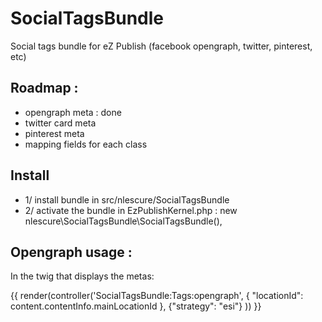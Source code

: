 SocialTagsBundle
================

Social tags bundle for eZ Publish (facebook opengraph, twitter, pinterest, etc)

## Roadmap :
- opengraph meta : done
- twitter card meta
- pinterest meta
- mapping fields for each class


## Install
- 1/ install bundle in src/nlescure/SocialTagsBundle
- 2/ activate the bundle in EzPublishKernel.php :
    new nlescure\SocialTagsBundle\SocialTagsBundle(),

## Opengraph usage :
In the twig that displays the metas:

{{ render(controller('SocialTagsBundle:Tags:opengraph', { "locationId": content.contentInfo.mainLocationId }, {"strategy": "esi"} )) }}

